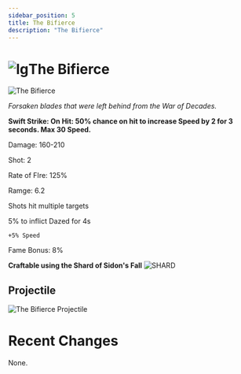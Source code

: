 ```yaml
---
sidebar_position: 5
title: The Bifierce
description: "The Bifierce"
---
```


# ![lg](https://cdn.discordapp.com/attachments/1026159786313650256/1045193424116133948/Legendary_Bag.png)The Bifierce

![The Bifierce](https://vwiki.valorserver.com/api/item/picture/The%20Bifierce)

<i>Forsaken blades that were left behind from the War of Decades.</i>

**Swift Strike: On Hit: 50% chance on hit to increase Speed by 2 for 3 seconds. Max 30 Speed.**

Damage: 160-210

Shot: 2 

Rate of FIre: 125%

Ramge: 6.2

Shots hit multiple targets

5% to inflict Dazed for 4s

    +5% Speed
    
Fame Bonus: 8%

**Craftable using the Shard of Sidon's Fall** ![SHARD](https://cdn.discordapp.com/attachments/1107378591026655272/1108669059056287755/image.png)

## Projectile

![The Bifierce Projectile](https://cdn.discordapp.com/attachments/1160376179996496013/1170801850505756732/bifierce.gif?ex=6591bc31&is=657f4731&hm=1e9ed189bd095788b94693f58c9f0bf614c1ac59438d471973f18ad824a84d83&)

# Recent Changes
None.
